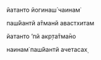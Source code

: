 йатанто йогинаш́ чаинам̇

паш́йантй а̄тманй авастхитам

йатанто ’пй акр̣та̄тма̄но

наинам̇ паш́йантй ачетасах̣